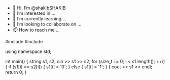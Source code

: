 - 👋 Hi, I’m @shakibSHAKIB
- 👀 I’m interested in ...
- 🌱 I’m currently learning ...
- 💞️ I’m looking to collaborate on ...
- 📫 How to reach me ...

<!---
shakibSHAKIB/shakibSHAKIB is a ✨ special ✨ repository because its `README.md` (this file) appears on your GitHub profile.
You can click the Preview link to take a look at your changes.
--->

#include <iostream>
#include <string>

using namespace std;

int main()
{
    string s1, s2;
    cin >> s1 >> s2;
    for (size_t i = 0; i < s1.length(); ++i)
    {
        if (s1[i] == s2[i])
        {
            s1[i] = '0';
        }
        else
        {
            s1[i] = '1';
        }
    }
    cout << s1 << endl;
    return 0;
}
